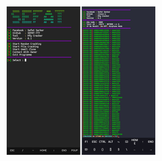 <img align="right" alt="coding" width="400" src="https://github.com/MOMIN-404/RND/blob/main/Picsart_24-01-16_09-29-43-811.jpg">

